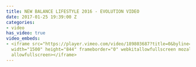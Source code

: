 ```yaml
---
title: NEW BALANCE LIFESTYLE 2016 - EVOLUTION VIDEO
date: 2017-01-25 19:39:00 Z
categories:
- video
has_video: true
video_embeds:
- <iframe src="https://player.vimeo.com/video/189803687?title=0&byline=0&portrait=0"
  width="1500" height="844" frameborder="0" webkitallowfullscreen mozallowfullscreen
  allowfullscreen></iframe>
---
```


